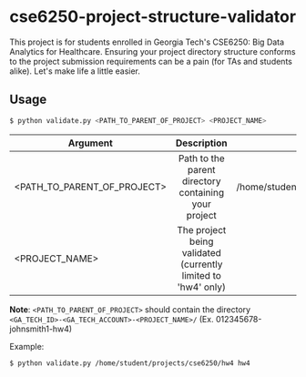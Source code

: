 # cse6250-project-structure-validator
This project is for students enrolled in Georgia Tech's CSE6250: Big Data Analytics for Healthcare. Ensuring your project directory structure conforms to the project submission requirements can be a pain (for TAs and students alike). Let's make life a little easier.

## Usage
```bash
$ python validate.py <PATH_TO_PARENT_OF_PROJECT> <PROJECT_NAME>
```

| Argument | Description | Example  |
| ------------- |:-------------:| -----:|
| <PATH_TO_PARENT_OF_PROJECT> | Path to the parent directory containing your project | /home/student/projects/cse6250/hw4 |
| <PROJECT_NAME> | The project being validated (currently limited to 'hw4' only) | hw4 |

**Note**: `<PATH_TO_PARENT_OF_PROJECT>` should contain the directory `<GA_TECH_ID>-<GA_TECH_ACCOUNT>-<PROJECT_NAME>/` (Ex. 012345678-johnsmith1-hw4)

Example:
```bash
$ python validate.py /home/student/projects/cse6250/hw4 hw4
```
